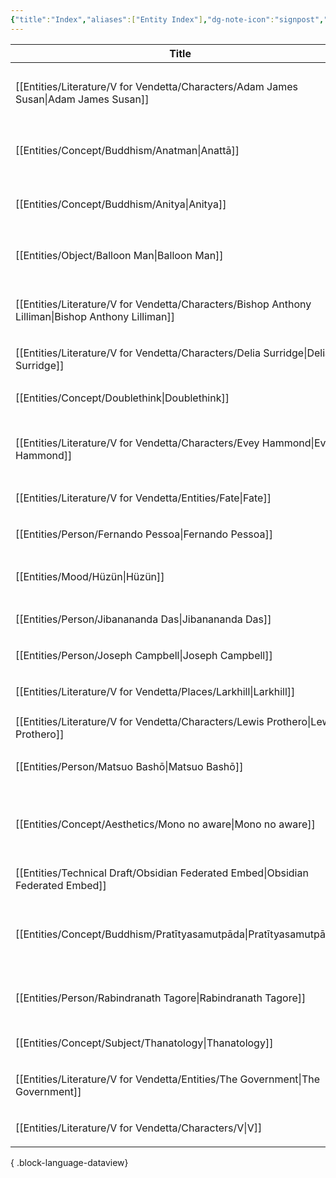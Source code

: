 ```yaml
---
{"title":"Index","aliases":["Entity Index"],"dg-note-icon":"signpost","dg-publish":true,"dg-pinned":true,"garden-index":true,"dg-hide-in-graph":true,"tags":["entities"],"updated":"2023-03-25T22:51:51+06:00","created":"2023-03-25T22:35:25+06:00","permalink":"/entities/entity-index/","hideInGraph":true,"pinned":true,"dgPassFrontmatter":true,"noteIcon":"signpost"}
---
```


| Title                                                                                                 | Aliases                                                           | Type            | Tags                                                             |
| ----------------------------------------------------------------------------------------------------- | ----------------------------------------------------------------- | --------------- | ---------------------------------------------------------------- |
| [[Entities/Literature/V for Vendetta/Characters/Adam James Susan\|Adam James Susan]]               | <ul><li>Adam James Susan</li><li>The Leader</li></ul>             | Character       | #VforVendetta                                                    |
| [[Entities/Concept/Buddhism/Anatman\|Anattā]]                                                      | <ul><li>anātman</li><li>Anattā</li></ul>                          | Concept         | #concept #concept/buddhism #concept/theology #concept/philosophy |
| [[Entities/Concept/Buddhism/Anitya\|Anitya]]                                                       | <ul><li>anitya</li><li>impermanence</li></ul>                     | Concept         | #concept #concept/buddhism #concept/theology #concept/philosophy |
| [[Entities/Object/Balloon Man\|Balloon Man]]                                                       | <ul><li>বেলুন মানুষ</li><li>বেলুন সৈন্য</li></ul>                 | Object          | #object #object/toy                                              |
| [[Entities/Literature/V for Vendetta/Characters/Bishop Anthony Lilliman\|Bishop Anthony Lilliman]] | <ul><li>Bishop Anthony Lilliman</li></ul>                         | Character       | #VforVendetta                                                    |
| [[Entities/Literature/V for Vendetta/Characters/Delia Surridge\|Delia Surridge]]                   | <ul><li>Delia Surridge</li></ul>                                  | Character       | #VforVendetta                                                    |
| [[Entities/Concept/Doublethink\|Doublethink]]                                                      | <ul><li>Doublethink</li></ul>                                     | Concept         | #concept #concept/psychology #concept/orwellian                  |
| [[Entities/Literature/V for Vendetta/Characters/Evey Hammond\|Evey Hammond]]                       | <ul><li>Evey</li><li>Evey Hammond</li></ul>                       | Character       | #VforVendetta #X                                                 |
| [[Entities/Literature/V for Vendetta/Entities/Fate\|Fate]]                                         | <ul><li>Fate</li></ul>                                            | Character       | #VforVendetta                                                    |
| [[Entities/Person/Fernando Pessoa\|Fernando Pessoa]]                                               | <ul><li>Pessoa</li></ul>                                          | Person          | #person #person/writer                                           |
| [[Entities/Mood/Hüzün\|Hüzün]]                                                                     | <ul><li>Hüzün</li><li>Huzun</li></ul>                             | Mood            |                                                                  |
| [[Entities/Person/Jibanananda Das\|Jibanananda Das]]                                               | <ul><li>জীবনানন্দ দাশ</li></ul>                                   | Person          | #person #person/writer                                           |
| [[Entities/Person/Joseph Campbell\|Joseph Campbell]]                                               | <ul><li>ক্যাম্পবেল</li></ul>                                      | Person          | #person #person/scholar                                          |
| [[Entities/Literature/V for Vendetta/Places/Larkhill\|Larkhill]]                                   | <ul><li>Larkhill</li></ul>                                        | Place           | #VforVendetta                                                    |
| [[Entities/Literature/V for Vendetta/Characters/Lewis Prothero\|Lewis Prothero]]                   | <ul><li>Lewis Prothero</li></ul>                                  | Character       | #VforVendetta                                                    |
| [[Entities/Person/Matsuo Bashō\|Matsuo Bashō]]                                                     | <ul><li>Matsuo Bashō</li></ul>                                    | Person          | #person #person/poet #person/writer                              |
| [[Entities/Concept/Aesthetics/Mono no aware\|Mono no aware]]                                       | <ul><li>pathos of things</li><li>mono no aware</li></ul>          | Concept         | #concept #concept/aesthetics #concept/literature #concept/art    |
| [[Entities/Technical Draft/Obsidian Federated Embed\|Obsidian Federated Embed]]                    | <ul><li>OFE</li></ul>                                             | Technical Draft | #technical-draft                                                 |
| [[Entities/Concept/Buddhism/Pratītyasamutpāda\|Pratītyasamutpāda]]                                 | <ul><li>dependant origination</li><li>dependant arising</li></ul> | Concept         | #concept #concept/buddhism #concept/theology #concept/philosophy |
| [[Entities/Person/Rabindranath Tagore\|Rabindranath Tagore]]                                       | <ul><li>রবীন্দ্রনাথ ঠাকুর</li></ul>                               | Person          | #person #person/polymath #person/activist #person/writer         |
| [[Entities/Concept/Subject/Thanatology\|Thanatology]]                                              | <ul><li>Thanatology</li></ul>                                     | Concept         | #subject                                                         |
| [[Entities/Literature/V for Vendetta/Entities/The Government\|The Government]]                     | <ul><li>The Government</li></ul>                                  | Organization    | #VforVendetta                                                    |
| [[Entities/Literature/V for Vendetta/Characters/V\|V]]                                             | <ul><li>V</li></ul>                                               | Character       | #VforVendetta                                                    |

{ .block-language-dataview}